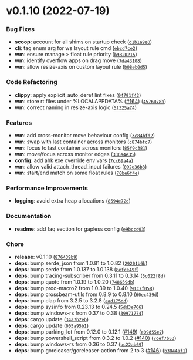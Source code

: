 # v0.1.10 (2022-07-19)

### Bug Fixes

* **scoop**: account for all shims on startup check ([`d1b1a9e0`](https://github.com/LGUG2Z/komorebi/commit/d1b1a9e006c82c0ded89c290d7f66349b6609600))
* **cli**: tag enum arg for ws layout rule cmd ([`ebcd7ce2`](https://github.com/LGUG2Z/komorebi/commit/ebcd7ce224fa536b9d1fcb6764cc8bd29d2cf285))
* **wm**: ensure manage > float rule priority ([`b9820215`](https://github.com/LGUG2Z/komorebi/commit/b982021573e78969b2b6151124857a4fc0909c72))
* **wm**: identify overflow apps on drag move ([`7da43108`](https://github.com/LGUG2Z/komorebi/commit/7da431081e4a5585e942f4861121e051f925b984))
* **wm**: allow resize-axis on custom layout rule ([`b08eb0d5`](https://github.com/LGUG2Z/komorebi/commit/b08eb0d50c32d388d2b2c6ec46c8ac272cb3cd50))

### Code Refactoring

* **clippy**: apply explicit_auto_deref lint fixes ([`04791f42`](https://github.com/LGUG2Z/komorebi/commit/04791f427b47942138a5b5bb6c9513340f6837da))
* **wm**: store rt files under %LOCALAPPDATA% ([#164](https://github.com/LGUG2Z/komorebi/issues/164)) ([`4576078b`](https://github.com/LGUG2Z/komorebi/commit/4576078b966b2ababb25b9aa57420a954c14dc17))
* **wm**: correct naming in resize-axis logic ([`5f325a74`](https://github.com/LGUG2Z/komorebi/commit/5f325a74587edee0a4cc6515095fbe791e742c66))

### Features

* **wm**: add cross-monitor move behaviour config ([`3c84bfd2`](https://github.com/LGUG2Z/komorebi/commit/3c84bfd27e74d0f50b327da25c4432f4f46b56ef))
* **wm**: swap with last container across monitors ([`c874bfc7`](https://github.com/LGUG2Z/komorebi/commit/c874bfc7bfe623bb9edfa71a9af3c52d9224edf4))
* **wm**: focus to last container across monitors ([`85f9c381`](https://github.com/LGUG2Z/komorebi/commit/85f9c381e5bdbcbb735a1f204cbe1959f4449b22))
* **wm**: move/focus across monitor edges ([`336a4e35`](https://github.com/LGUG2Z/komorebi/commit/336a4e358f992c75c0719fe37236cf3945db8521))
* **config**: add ahk exe override env vars ([`7cc69a4a`](https://github.com/LGUG2Z/komorebi/commit/7cc69a4a400b8479238bf982cfaf343bdcad1b46))
* **wm**: allow valid attach_thread_input failures ([`092e36b8`](https://github.com/LGUG2Z/komorebi/commit/092e36b8b337547cc8bd80c7359f7eaf14da6231))
* **wm**: start/end match on some float rules ([`70be6f4e`](https://github.com/LGUG2Z/komorebi/commit/70be6f4ea4b9cc4d076fe4367a24a7053e850cbf))

### Performance Improvements

* **logging**: avoid extra heap allocations ([`8594e72d`](https://github.com/LGUG2Z/komorebi/commit/8594e72d3118904dae94be007576f5c8b630c0a7))

### Documentation

* **readme**: add faq section for gapless config ([`e9bccd03`](https://github.com/LGUG2Z/komorebi/commit/e9bccd031667768271be1c260fb569388207eb11))

### Chore

* **release**: v0.1.10 ([`876439b9`](https://github.com/LGUG2Z/komorebi/commit/876439b96badc449b89ad563c99bfa2f48ce6bbe))
* **deps**: bump serde_json from 1.0.81 to 1.0.82 ([`29201b6b`](https://github.com/LGUG2Z/komorebi/commit/29201b6b94dec56582fd139cdccde87a598c8a04))
* **deps**: bump serde from 1.0.137 to 1.0.138 ([`8efce49f`](https://github.com/LGUG2Z/komorebi/commit/8efce49f2ca17da22283645d8b7376b01dac927c))
* **deps**: bump tracing-subscriber from 0.3.11 to 0.3.14 ([`6c022f8d`](https://github.com/LGUG2Z/komorebi/commit/6c022f8d697808b98a31e592261929fc8c2d36c3))
* **deps**: bump quote from 1.0.19 to 1.0.20 ([`748659db`](https://github.com/LGUG2Z/komorebi/commit/748659db3574fe6cccb01e1aef4291dd83c60b07))
* **deps**: bump proc-macro2 from 1.0.39 to 1.0.40 ([`91c7f058`](https://github.com/LGUG2Z/komorebi/commit/91c7f0588cee051a9167796528a37705ce8ab297))
* **deps**: bump crossbeam-utils from 0.8.9 to 0.8.10 ([`60ec439d`](https://github.com/LGUG2Z/komorebi/commit/60ec439d0612792f0a47e9ac6a72c38d003591e8))
* **deps**: bump clap from 3.2.5 to 3.2.8 ([`ead175dd`](https://github.com/LGUG2Z/komorebi/commit/ead175ddbc104d4b52612a6c535dfb723be623c9))
* **deps**: bump sysinfo from 0.23.13 to 0.24.5 ([`5dd3e766`](https://github.com/LGUG2Z/komorebi/commit/5dd3e7660218c0906283dec6698f493db385bf1b))
* **deps**: bump windows-rs from 0.37 to 0.38 ([`39971774`](https://github.com/LGUG2Z/komorebi/commit/39971774eac45ea77531a04fa156b9682209b0f6))
* **deps**: cargo update ([`34a7b2eb`](https://github.com/LGUG2Z/komorebi/commit/34a7b2eb0cbda1168edd978601ea07dd23d3cb40))
* **deps**: cargo update ([`005a95b1`](https://github.com/LGUG2Z/komorebi/commit/005a95b1e62c985f3cf960cc9dddcce107eb1e44))
* **deps**: bump parking_lot from 0.12.0 to 0.12.1 ([#149](https://github.com/LGUG2Z/komorebi/issues/149)) ([`e09d55e7`](https://github.com/LGUG2Z/komorebi/commit/e09d55e71a7e6b21140e65d6e0b35172b221c9a0))
* **deps**: bump powershell_script from 0.3.2 to 1.0.2 ([#140](https://github.com/LGUG2Z/komorebi/issues/140)) ([`7cef7b53`](https://github.com/LGUG2Z/komorebi/commit/7cef7b53b53b8b7bfe3ec72277c3d79e5ea9d85d))
* **deps**: bump windows-rs from 0.36 to 0.37 ([`bc22ab69`](https://github.com/LGUG2Z/komorebi/commit/bc22ab699fc603b8f7db8839d735673e90be2110))
* **deps**: bump goreleaser/goreleaser-action from 2 to 3 ([#146](https://github.com/LGUG2Z/komorebi/issues/146)) ([`b3844af1`](https://github.com/LGUG2Z/komorebi/commit/b3844af1f3641edf97ce08a0cb8f58ba255ae1fd))

